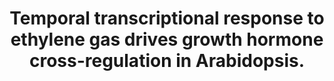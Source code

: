 ---
layout: page
title: " Temporal transcriptional response to ethylene gas drives growth hormone cross-regulation in Arabidopsis."
breadcrumb: true
categories:
    - publication
## publication related information
pub:
    authors: " Katherine Noelani Chang, Shan Zhong, Matthew T. Weirauch, Gary Hon, Mattia Pelizzola, Hai Li, Shao-Shan Carol Huang, Robert J. Schmitz, Mark A. Urich, Dwight Kuo, Joseph R. Nery, Hong Qiao, Ally Yang, Abdullah Jamali, Huaming Chen, Trey Ideker, Bing Ren, Ziv Bar-Joseph, Timothy R. Hughes,  Joseph R. Ecker"
    journal: " eLife"
    date: 2013-06-11
    doi:  10.7554/eLife.00675
    volume:  2
    pages:  e00675
    abstract: " The gaseous plant hormone ethylene regulates a multitude of growth and developmental processes. How the numerous growth control pathways are coordinated by the ethylene transcriptional response remains elusive. We characterized the dynamic ethylene transcriptional response by identifying targets of the master regulator of the ethylene signaling pathway, ETHYLENE INSENSITIVE3 (EIN3), using  chromatin immunoprecipitation sequencing and transcript sequencing during a timecourse of ethylene treatment. Ethylene-induced transcription occurs in temporal waves regulated by EIN3, suggesting distinct layers of transcriptional control. EIN3 binding was found to modulate a multitude of downstream transcriptional cascades, including a major feedback regulatory circuitry of the  ethylene signaling pathway, as well as integrating numerous connections between most of the hormone mediated growth response pathways. These findings provide direct evidence linking each of the major plant growth and development networks in novel ways. DOI:http://dx.doi.org/10.7554/eLife.00675.001.,"
---